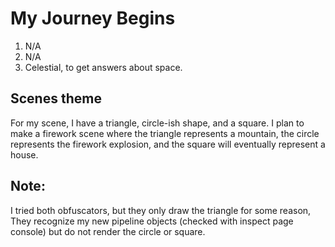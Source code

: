 # My Journey Begins
1. N/A
2. N/A
3. Celestial, to get answers about space.  


## Scenes theme

For my scene, I have a triangle, circle-ish shape, and a square. I plan to make a firework scene where the triangle represents a mountain, the circle represents the firework explosion, and the square will eventually represent a house.

## Note:
I tried both obfuscators, but they only draw the triangle for some reason, They recognize my new pipeline objects (checked with inspect page console) but do not render the circle or square.